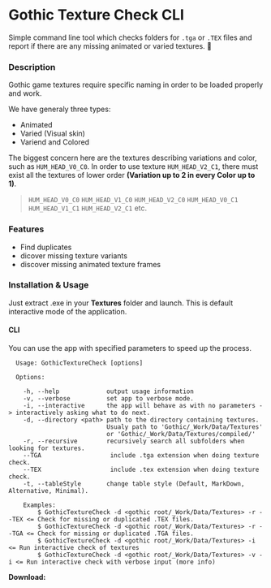 # Gothic Texture Check CLI

Simple command line tool which checks folders for `.tga` or `.TEX` files and report if there are any missing animated or varied textures. :100: 

### Description

Gothic game textures require specific naming  in order to be loaded properly and work.

We have generaly three types:

* Animated
* Varied (Visual skin)
* Variend and Colored

The biggest concern here are the textures describing variations and color, such as `HUM_HEAD_V0_C0`.
In order to use texture `HUM_HEAD_V2_C1`, there must exist all the textures of lower order **(Variation up to 2 in every Color up to 1)**.

> `HUM_HEAD_V0_C0`
> `HUM_HEAD_V1_C0`
> `HUM_HEAD_V2_C0`
> `HUM_HEAD_V0_C1`
> `HUM_HEAD_V1_C1`
> `HUM_HEAD_V2_C1`
> etc.

### Features

* Find duplicates
* dicover missing texture variants
* discover missing animated texture frames

### Installation & Usage

Just extract .exe in your **Textures** folder and launch. This is default interactive mode of the application.

#### CLI
You can use the app with specified parameters to speed up the process.

```text
  Usage: GothicTextureCheck [options]

  Options:

    -h, --help             output usage information
    -v, --verbose          set app to verbose mode.
    -i, --interactive      the app will behave as with no parameters -> interactively asking what to do next.
    -d, --directory <path> path to the directory containing textures.
                           Usualy path to 'Gothic/_Work/Data/Textures'
                           or 'Gothic/_Work/Data/Textures/compiled/'
    -r, --recursive        recursively search all subfolders when looking for textures.
    --TGA                   include .tga extension when doing texture check.
    --TEX                   include .tex extension when doing texture check.
    -t, --tableStyle       change table style (Default, MarkDown, Alternative, Minimal).

    Examples:
        $ GothicTextureCheck -d <gothic root/_Work/Data/Textures> -r --TEX <= Check for missing or duplicated .TEX files.
        $ GothicTextureCheck -d <gothic root/_Work/Data/Textures> -r --TGA <= Check for missing or duplicated .TGA files.
        $ GothicTextureCheck -d <gothic root/_Work/Data/Textures> -i <= Run interactive check of textures
        $ GothicTextureCheck -d <gothic root/_Work/Data/Textures> -v -i <= Run interactive check with verbose input (more info)
```


**Download:**
